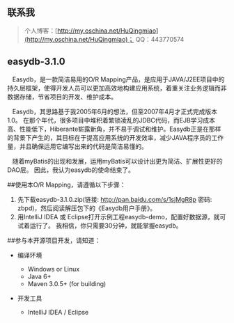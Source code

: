 ﻿## 联系我
> 个人博客：[http://my.oschina.net/HuQingmiao](http://my.oschina.net/HuQingmiao)；
> QQ：443770574



## easydb-3.1.0
&nbsp;&nbsp; Easydb，是一款简洁易用的O/R Mapping产品，是应用于JAVA/J2EE项目中的持久层框架，使得开发人员可以更加高效地构建应用系统，着重关注业务逻辑而非数据存储，节省项目的开发、维护成本。<p/>

&nbsp;&nbsp; Easydb，其思路基于我2005年6月的想法，但至2007年4月才正式完成版本1.0。 在那个年代，很多项目中堆积着繁锁凌乱的JDBC代码，而EJB学习成本高、性能低下，Hiberante崭露新角，并不易于调试和维护。Easydb正是在那样的背景下产生的，其目标在于提高应用系统的开发效率，减少JAVA程序员的工作量，并且确保运用它编写出来的代码是简洁易懂的。<p/>
&nbsp;&nbsp; 随着myBatis的出现和发展，运用myBatis可以设计出更为简洁、扩展性更好的DAO层。 因此，我认为easydb的使命结束了。



##使用本O/R Mapping，请遵循以下步骤：
1. 先下载easydb-3.1.0.zip(链接: http://pan.baidu.com/s/1sjMgR8p 密码: zbpd)，然后阅读解压包下的《Easydb用户手册》。
2. 用IntelliJ IDEA 或 Eclipse打开示例工程easydb-demo，配置好数据源，就可试着运行了。 我相信，你只需要30分钟，就能掌握easydb。



##参与本开源项目开发，请知道：
* 编译环境
     * Windows or Linux
     * Java 6+
     * Maven 3.0.5+ (for building)

* 开发工具
     * IntelliJ IDEA / Eclipse

